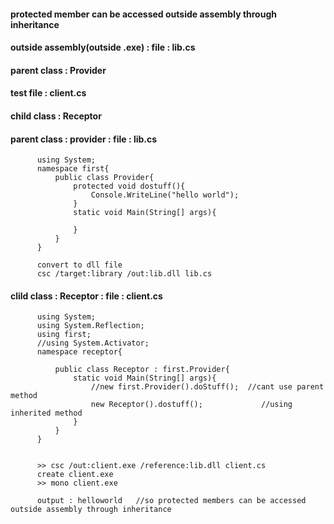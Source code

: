 #### protected member can be accessed outside assembly through inheritance 


#### outside assembly(outside .exe) : file : lib.cs 
#### parent class : Provider

#### test file : client.cs 
#### child class : Receptor




#### parent class : provider : file : lib.cs

          using System;
          namespace first{
              public class Provider{
                  protected void dostuff(){
                      Console.WriteLine("hello world");
                  }
                  static void Main(String[] args){

                  }
              }
          }
          
          convert to dll file          
          csc /target:library /out:lib.dll lib.cs  




#### clild class : Receptor : file : client.cs

          using System;
          using System.Reflection;
          using first;
          //using System.Activator;
          namespace receptor{

              public class Receptor : first.Provider{
                  static void Main(String[] args){
                      //new first.Provider().doStuff();  //cant use parent method
                      new Receptor().dostuff();             //using inherited method
                  }
              }
          }


          >> csc /out:client.exe /reference:lib.dll client.cs  
          create client.exe
          >> mono client.exe
          
          output : helloworld   //so protected members can be accessed outside assembly through inheritance
          
          
          
